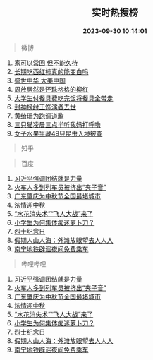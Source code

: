 <div align="center"><h2>实时热搜榜</h2><h4>2023-09-30 10:14:01</h4></div>

> 微博  

1. [家可以常回 但不能久待](https://s.weibo.com/weibo?q=%E5%AE%B6%E5%8F%AF%E4%BB%A5%E5%B8%B8%E5%9B%9E%20%E4%BD%86%E4%B8%8D%E8%83%BD%E4%B9%85%E5%BE%85&t=31&band_rank=1&Refer=top)<br />
2. [长期吃西红柿真的能变白吗](https://s.weibo.com/weibo?q=%23%E9%95%BF%E6%9C%9F%E5%90%83%E8%A5%BF%E7%BA%A2%E6%9F%BF%E7%9C%9F%E7%9A%84%E8%83%BD%E5%8F%98%E7%99%BD%E5%90%97%23&t=31&band_rank=2&Refer=top)<br />
3. [盛世中华 大美中国](https://s.weibo.com/weibo?q=%23%E7%9B%9B%E4%B8%96%E4%B8%AD%E5%8D%8E%20%E5%A4%A7%E7%BE%8E%E4%B8%AD%E5%9B%BD%23&t=31&band_rank=3&Refer=top)<br />
4. [周放居然是还珠格格的柳红](https://s.weibo.com/weibo?q=%23%E5%91%A8%E6%94%BE%E5%B1%85%E7%84%B6%E6%98%AF%E8%BF%98%E7%8F%A0%E6%A0%BC%E6%A0%BC%E7%9A%84%E6%9F%B3%E7%BA%A2%23&t=31&band_rank=4&Refer=top)<br />
5. [大学生付餐具费吃完饭将餐具全带走](https://s.weibo.com/weibo?q=%23%E5%A4%A7%E5%AD%A6%E7%94%9F%E4%BB%98%E9%A4%90%E5%85%B7%E8%B4%B9%E5%90%83%E5%AE%8C%E9%A5%AD%E5%B0%86%E9%A4%90%E5%85%B7%E5%85%A8%E5%B8%A6%E8%B5%B0%23&t=31&band_rank=5&Refer=top)<br />
6. [封神榜纣王饰演者去世](https://s.weibo.com/weibo?q=%E5%B0%81%E7%A5%9E%E6%A6%9C%E7%BA%A3%E7%8E%8B%E9%A5%B0%E6%BC%94%E8%80%85%E5%8E%BB%E4%B8%96&t=31&band_rank=6&Refer=top)<br />
7. [黄绮珊为跑调道歉](https://s.weibo.com/weibo?q=%23%E9%BB%84%E7%BB%AE%E7%8F%8A%E4%B8%BA%E8%B7%91%E8%B0%83%E9%81%93%E6%AD%89%23&t=31&band_rank=7&Refer=top)<br />
8. [三只猫凌晨三点半听我妈打呼噜](https://s.weibo.com/weibo?q=%E4%B8%89%E5%8F%AA%E7%8C%AB%E5%87%8C%E6%99%A8%E4%B8%89%E7%82%B9%E5%8D%8A%E5%90%AC%E6%88%91%E5%A6%88%E6%89%93%E5%91%BC%E5%99%9C&t=31&band_rank=8&Refer=top)<br />
9. [女子水果里藏49只昆虫入境被查](https://s.weibo.com/weibo?q=%23%E5%A5%B3%E5%AD%90%E6%B0%B4%E6%9E%9C%E9%87%8C%E8%97%8F49%E5%8F%AA%E6%98%86%E8%99%AB%E5%85%A5%E5%A2%83%E8%A2%AB%E6%9F%A5%23&t=31&band_rank=9&Refer=top)<br />

> 知乎  


> 百度  

1. [习近平强调团结就是力量](https://www.baidu.com/s?wd=%E4%B9%A0%E8%BF%91%E5%B9%B3%E5%BC%BA%E8%B0%83%E5%9B%A2%E7%BB%93%E5%B0%B1%E6%98%AF%E5%8A%9B%E9%87%8F&sa=fyb_news&rsv_dl=fyb_news)<br />
2. [火车人多到列车员被挤出“夹子音”](https://www.baidu.com/s?wd=%E7%81%AB%E8%BD%A6%E4%BA%BA%E5%A4%9A%E5%88%B0%E5%88%97%E8%BD%A6%E5%91%98%E8%A2%AB%E6%8C%A4%E5%87%BA%E2%80%9C%E5%A4%B9%E5%AD%90%E9%9F%B3%E2%80%9D&sa=fyb_news&rsv_dl=fyb_news)<br />
3. [广东肇庆为中秋节全国最堵城市](https://www.baidu.com/s?wd=%E5%B9%BF%E4%B8%9C%E8%82%87%E5%BA%86%E4%B8%BA%E4%B8%AD%E7%A7%8B%E8%8A%82%E5%85%A8%E5%9B%BD%E6%9C%80%E5%A0%B5%E5%9F%8E%E5%B8%82&sa=fyb_news&rsv_dl=fyb_news)<br />
4. [浓情迎中秋](https://www.baidu.com/s?wd=%E6%B5%93%E6%83%85%E8%BF%8E%E4%B8%AD%E7%A7%8B&sa=fyb_news&rsv_dl=fyb_news)<br />
5. [“水花消失术”“飞人大战”来了](https://www.baidu.com/s?wd=%E2%80%9C%E6%B0%B4%E8%8A%B1%E6%B6%88%E5%A4%B1%E6%9C%AF%E2%80%9D%E2%80%9C%E9%A3%9E%E4%BA%BA%E5%A4%A7%E6%88%98%E2%80%9D%E6%9D%A5%E4%BA%86&sa=fyb_news&rsv_dl=fyb_news)<br />
6. [小学生为何集体痴迷萝卜刀？](https://www.baidu.com/s?wd=%E5%B0%8F%E5%AD%A6%E7%94%9F%E4%B8%BA%E4%BD%95%E9%9B%86%E4%BD%93%E7%97%B4%E8%BF%B7%E8%90%9D%E5%8D%9C%E5%88%80%EF%BC%9F&sa=fyb_news&rsv_dl=fyb_news)<br />
7. [烈士纪念日](https://www.baidu.com/s?wd=%E7%83%88%E5%A3%AB%E7%BA%AA%E5%BF%B5%E6%97%A5&sa=fyb_news&rsv_dl=fyb_news)<br />
8. [假期人山人海：外滩放眼望去人人人](https://www.baidu.com/s?wd=%E5%81%87%E6%9C%9F%E4%BA%BA%E5%B1%B1%E4%BA%BA%E6%B5%B7%EF%BC%9A%E5%A4%96%E6%BB%A9%E6%94%BE%E7%9C%BC%E6%9C%9B%E5%8E%BB%E4%BA%BA%E4%BA%BA%E4%BA%BA&sa=fyb_news&rsv_dl=fyb_news)<br />
9. [南宁地铁辟谣夜间免费乘车](https://www.baidu.com/s?wd=%E5%8D%97%E5%AE%81%E5%9C%B0%E9%93%81%E8%BE%9F%E8%B0%A3%E5%A4%9C%E9%97%B4%E5%85%8D%E8%B4%B9%E4%B9%98%E8%BD%A6&sa=fyb_news&rsv_dl=fyb_news)<br />

> 哔哩哔哩  

1. [习近平强调团结就是力量](https://www.baidu.com/s?wd=%E4%B9%A0%E8%BF%91%E5%B9%B3%E5%BC%BA%E8%B0%83%E5%9B%A2%E7%BB%93%E5%B0%B1%E6%98%AF%E5%8A%9B%E9%87%8F&sa=fyb_news&rsv_dl=fyb_news)<br />
2. [火车人多到列车员被挤出“夹子音”](https://www.baidu.com/s?wd=%E7%81%AB%E8%BD%A6%E4%BA%BA%E5%A4%9A%E5%88%B0%E5%88%97%E8%BD%A6%E5%91%98%E8%A2%AB%E6%8C%A4%E5%87%BA%E2%80%9C%E5%A4%B9%E5%AD%90%E9%9F%B3%E2%80%9D&sa=fyb_news&rsv_dl=fyb_news)<br />
3. [广东肇庆为中秋节全国最堵城市](https://www.baidu.com/s?wd=%E5%B9%BF%E4%B8%9C%E8%82%87%E5%BA%86%E4%B8%BA%E4%B8%AD%E7%A7%8B%E8%8A%82%E5%85%A8%E5%9B%BD%E6%9C%80%E5%A0%B5%E5%9F%8E%E5%B8%82&sa=fyb_news&rsv_dl=fyb_news)<br />
4. [浓情迎中秋](https://www.baidu.com/s?wd=%E6%B5%93%E6%83%85%E8%BF%8E%E4%B8%AD%E7%A7%8B&sa=fyb_news&rsv_dl=fyb_news)<br />
5. [“水花消失术”“飞人大战”来了](https://www.baidu.com/s?wd=%E2%80%9C%E6%B0%B4%E8%8A%B1%E6%B6%88%E5%A4%B1%E6%9C%AF%E2%80%9D%E2%80%9C%E9%A3%9E%E4%BA%BA%E5%A4%A7%E6%88%98%E2%80%9D%E6%9D%A5%E4%BA%86&sa=fyb_news&rsv_dl=fyb_news)<br />
6. [小学生为何集体痴迷萝卜刀？](https://www.baidu.com/s?wd=%E5%B0%8F%E5%AD%A6%E7%94%9F%E4%B8%BA%E4%BD%95%E9%9B%86%E4%BD%93%E7%97%B4%E8%BF%B7%E8%90%9D%E5%8D%9C%E5%88%80%EF%BC%9F&sa=fyb_news&rsv_dl=fyb_news)<br />
7. [烈士纪念日](https://www.baidu.com/s?wd=%E7%83%88%E5%A3%AB%E7%BA%AA%E5%BF%B5%E6%97%A5&sa=fyb_news&rsv_dl=fyb_news)<br />
8. [假期人山人海：外滩放眼望去人人人](https://www.baidu.com/s?wd=%E5%81%87%E6%9C%9F%E4%BA%BA%E5%B1%B1%E4%BA%BA%E6%B5%B7%EF%BC%9A%E5%A4%96%E6%BB%A9%E6%94%BE%E7%9C%BC%E6%9C%9B%E5%8E%BB%E4%BA%BA%E4%BA%BA%E4%BA%BA&sa=fyb_news&rsv_dl=fyb_news)<br />
9. [南宁地铁辟谣夜间免费乘车](https://www.baidu.com/s?wd=%E5%8D%97%E5%AE%81%E5%9C%B0%E9%93%81%E8%BE%9F%E8%B0%A3%E5%A4%9C%E9%97%B4%E5%85%8D%E8%B4%B9%E4%B9%98%E8%BD%A6&sa=fyb_news&rsv_dl=fyb_news)<br />

